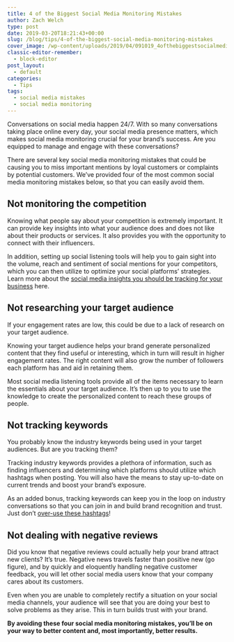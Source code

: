 ```yaml
---
title: 4 of the Biggest Social Media Monitoring Mistakes
author: Zach Welch
type: post
date: 2019-03-20T18:21:43+00:00
slug: /blog/tips/4-of-the-biggest-social-media-monitoring-mistakes
cover_image: /wp-content/uploads/2019/04/091019_4ofthebiggestsocialmediamarketingmonitoringmistakes_BG.jpg
classic-editor-remember:
  - block-editor
post_layout:
  - default
categories:
  - Tips
tags:
  - social media mistakes
  - social media monitoring
---
```


Conversations on social media happen 24/7. With so many conversations taking place online every day, your social media presence matters, which makes social media monitoring crucial for your brand’s success. Are you equipped to manage and engage with these conversations?

There are several key social media monitoring mistakes that could be causing you to miss important mentions by loyal customers or complaints by potential customers. We’ve provided four of the most common social media monitoring mistakes below, so that you can easily avoid them.

## **Not monitoring the competition**

Knowing what people say about your competition is extremely important. It can provide key insights into what your audience does and does not like about their products or services. It also provides you with the opportunity to connect with their influencers.

In addition, setting up social listening tools will help you to gain sight into the volume, reach and sentiment of social mentions for your competitors, which you can then utilize to optimize your social platforms’ strategies. Learn more about the [social media insights you should be tracking for your business][1] here.

## **Not researching your target audience**

If your engagement rates are low, this could be due to a lack of research on your target audience.

Knowing your target audience helps your brand generate personalized content that they find useful or interesting, which in turn will result in higher engagement rates. The right content will also grow the number of followers each platform has and aid in retaining them.

Most social media listening tools provide all of the items necessary to learn the essentials about your target audience. It’s then up to you to use the knowledge to create the personalized content to reach these groups of people.

## **Not tracking keywords**

You probably know the industry keywords being used in your target audiences. But are you tracking them?

Tracking industry keywords provides a plethora of information, such as finding influencers and determining which platforms should utilize which hashtags when posting. You will also have the means to stay up-to-date on current trends and boost your brand’s exposure.

As an added bonus, tracking keywords can keep you in the loop on industry conversations so that you can join in and build brand recognition and trust. Just don’t [over-use these hashtags][2]!

## **Not dealing with negative reviews**

Did you know that negative reviews could actually help your brand attract new clients? It’s true. Negative news travels faster than positive new (go figure), and by quickly and eloquently handling negative customer feedback, you will let other social media users know that your company cares about its customers.

Even when you are unable to completely rectify a situation on your social media channels, your audience will see that you are doing your best to solve problems as they arise. This in turn builds trust with your brand.

**By avoiding these four social media monitoring mistakes, you’ll be on your way to better content and, most importantly, better results.**

[1]: http://localhost/brandglue/old-website/blog/news/are-you-tracking-these-3-important-social-media-insights-for-your-business
[2]: http://localhost/brandglue/old-website/blog/tips/dont-hashtag-everything-guide-for-social-media-marketers-how-to-handle-hashtags
